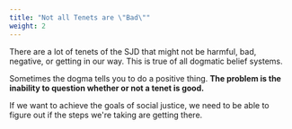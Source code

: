 ```yaml
---
title: "Not all Tenets are \"Bad\""
weight: 2
---
```


There are a lot of tenets of the SJD that might not be harmful, bad, negative, or getting in our way. This is true of all dogmatic belief systems.

Sometimes the dogma tells you to do a positive thing. **The problem is the inability to question whether or not a tenet is good.**

If we want to achieve the goals of social justice, we need to be able to figure out if the steps we're taking are getting there.

